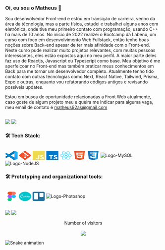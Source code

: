 ### Oi, eu sou o Matheus 👋

  Sou desenvolvedor Front-end e estou em transição de carreira, venho da área da técnologia, mas a parte física, estudei e trabalhei alguns anos com eletrônica, onde tive meu primeiro contato com programação, usando C++ há mais de 10 anos. No inicio de 2022 realizei o Bootcamp da Labenu, um curso com foco em desenvolvimento Web Fullstack, então tenho boas noções sobre Back-end apesar de ter mais afinidade com o Front-end. Neste curso pude realizar muito projetos relevantes, com muitas pessoas interessantes, eles estão expostos aqui no meu perfil. A maior parte deles faz uso de Reactjs, Javascript ou Typescript como base.
  Meu objetivo é me aperfeiçoar no Front-end mas também praticar meus conhecimentos em Back para me tornar um desenvolvedor completo. Atualmente tenho tido contato com outras técnologias como Next, React Native, Tailwind, Prisma, Expo e outras, enquanto vou refatorando códigos antigos e revisando possiveis updates.
  
  Estou em busca de oportunidade relacionadas a Front Web atualmente, caso goste de algum projeto meu e queira me indicar para alguma vaga, meu email de contato é [matheus92as@gmail.com](mailto:matheus92as@gmail.com)

<!--
**matheus92as/matheus92as** is a ✨ _special_ ✨ repository because its `README.md` (this file) appears on your GitHub profile.

Here are some ideas to get you started:

- 🔭 I’m currently working on ...
- 🌱 I’m currently learning ...
- 👯 I’m looking to collaborate on ...
- 🤔 I’m looking for help with ...
- 💬 Ask me about ...
- 📫 How to reach me: ...
- 😄 Pronouns: ...
- ⚡ Fun fact: ...
-->

##

<div >
  <img height= "180em" src="https://github-readme-stats.vercel.app/api?username=matheus92as&show_icons=true&theme=midnight-purple"/>
  <img height= "180em" src="https://github-readme-stats.vercel.app/api/top-langs/?username=matheus92as&layout=compact&theme=midnight-purple"/>
</div>
<!--
![Anurag's GitHub stats](https://github-readme-stats.vercel.app/api?username=matheus92as&show_icons=true&theme=midnight-purple) [![Top Langs](https://github-readme-stats.vercel.app/api/top-langs/?username=matheus92as&layout=compact&theme=midnight-purple)](https://github.com/matheus92as/github-readme-stats)
-->

### 🛠  Tech Stack:

<div style="display: inline_block"><br>
  <img align="center"  alt="VScode" height="30" width="40" src="https://raw.githubusercontent.com/devicons/devicon/master/icons/vscode/vscode-original.svg">
  <img align="center"  alt="Git" height="30" width="40" src="https://raw.githubusercontent.com/devicons/devicon/master/icons/git/git-original.svg">
  <img align="center" alt="Logo-Js" height="30" width="40" src="https://raw.githubusercontent.com/devicons/devicon/master/icons/javascript/javascript-plain.svg">
  <img align="center" alt="Logo-Ts" height="30" width="40" src="https://raw.githubusercontent.com/devicons/devicon/master/icons/typescript/typescript-plain.svg">
  <img align="center" alt="Logo-React" height="30" width="40" src="https://raw.githubusercontent.com/devicons/devicon/master/icons/react/react-original.svg">
  <img align="center" alt="Logo-HTML" height="30" width="40" src="https://raw.githubusercontent.com/devicons/devicon/master/icons/html5/html5-original.svg">
  <img align="center" alt="Logo-CSS" height="30" width="40" src="https://raw.githubusercontent.com/devicons/devicon/master/icons/css3/css3-original.svg">
  <img align="center" alt="Logo-MySQL" height="30" width="40" src="https://cdn.jsdelivr.net/gh/devicons/devicon/icons/mysql/mysql-original.svg">
  <img align="center" alt="Logo-NodeJS" height="30" width="40" src="https://cdn.jsdelivr.net/gh/devicons/devicon/icons/nodejs/nodejs-original.svg">              
</div>

### 🛠 Prototyping and organizational tools:

<div style="display: inline_block"><br>
  <img align="center" alt="Figma" height="30" width="40" src="https://raw.githubusercontent.com/devicons/devicon/master/icons/figma/figma-original.svg">
  <img align="center" alt="Canva" height="30" width="40" src="https://raw.githubusercontent.com/devicons/devicon/master/icons/canva/canva-original.svg">	
  <img align="center" alt="trello" height="30" width="40" src="https://raw.githubusercontent.com/devicons/devicon/master/icons/trello/trello-plain.svg">
  <img align="center" alt="Logo-Photoshop" height="30" width="40" src="https://cdn.jsdelivr.net/gh/devicons/devicon/icons/photoshop/photoshop-plain.svg">              
</div>

##

[<img src="https://img.shields.io/badge/linkedin-%230077B5.svg?&style=for-the-badge&logo=linkedin&logoColor=white" />](https://www.linkedin.com/in/matheus-de-souza/)
[<img src="https://img.shields.io/badge/Gmail-D14836?style=for-the-badge&logo=gmail&logoColor=white" />](mailto:matheus92as@gmail.com)

<div>
     <p align="center">Number of visitors</p> 
     <p align="center"><img align="center" src="https://profile-counter.glitch.me/{matheus92as}/count.svg"/></p> 
</div>

![Snake animation](https://github.com/matheus92as/matheus92as/blob/output/github-contribution-grid-snake.svg)
